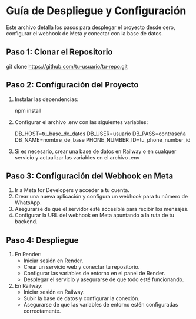 # Guía de Despliegue y Configuración

Este archivo detalla los pasos para desplegar el proyecto desde cero, configurar el webhook de Meta y conectar con la base de datos.

## Paso 1: Clonar el Repositorio

git clone https://github.com/tu-usuario/tu-repo.git

## Paso 2: Configuración del Proyecto

1. Instalar las dependencias:
    
    npm install

2. Configurar el archivo .env con las siguientes variables:

    DB_HOST=tu_base_de_datos
    DB_USER=usuario
    DB_PASS=contraseña
    DB_NAME=nombre_de_base
    PHONE_NUMBER_ID=tu_phone_number_id

3. Si es necesario, crear una base de datos en Railway o en cualquer servicio y actualizar las variables en el archivo .env

## Paso 3: Configuración del Webhook en Meta

1. Ir a Meta for Developers y acceder a tu cuenta.
2. Crear una nueva aplicación y configura un webhook para tu número de WhatsApp.
3. Asegurarse de que el servidor esté accesible para recibir los mensajes.
4. Configurar la URL del webhook en Meta apuntando a la ruta de tu backend.

## Paso 4: Despliegue

1. En Render:
    - Iniciar sesión en Render.
    - Crear un servicio web y conectar tu repositorio.
    - Configurar las variables de entorno en el panel de Render.
    - Desplegar el servicio y asegurarse de que todo esté funcionando.
2. En Railway:
    - Iniciar sesión en Railway.
    - Subir la base de datos y configurar la conexión.
    - Asegurarse de que las variables de entorno estén configuradas correctamente.
